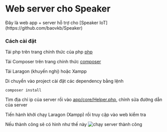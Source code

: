 <h1> Web server cho Speaker </h1>
Đây là web app + server hỗ trợ cho [Speaker IoT] (https://github.com/baovkb/Speaker)
<h3> Cách cài đặt </h3>

Tải php trên trang chính thức của php [php](https://www.php.net/downloads.php)

Tải Composer trên trang chính thức [composer](https://getcomposer.org/download/)

Tải Laragon (khuyến nghị) hoặc Xampp 

Di chuyển vào project cài đặt các dependency bằng lệnh

```composer install```

Tìm địa chỉ ip của server rồi vào [app/core/Helper.php](app/core/Helper.php), chỉnh sửa đường dẫn của server

Tiến hành khởi chạy Laragon (Xampp) rồi truy cập vào web kiểm tra

Nếu thành công sẽ có hình như thế này
![chạy server thành công](image.png)